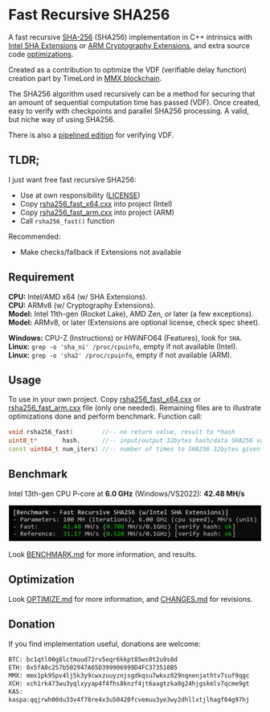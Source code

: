 # Fast Recursive SHA256

A fast recursive [SHA-256](https://en.wikipedia.org/wiki/SHA-2#Pseudocode) (SHA256) implementation in C++ intrinsics with [Intel SHA Extensions](https://www.intel.com/content/www/us/en/developer/articles/technical/intel-sha-extensions.html) or [ARM Cryptography Extensions](https://developer.arm.com/architectures/instruction-sets/intrinsics/#q=sha256), and extra source code [optimizations](OPTIMIZE.md).

Created as a contribution to optimize the VDF (verifiable delay function) creation part by TimeLord in [MMX blockchain](https://github.com/madMAx43v3r/mmx-node).

The SHA256 algorithm used recursively can be a method for securing that an amount of sequential computation time has passed (VDF). Once created, easy to verify with checkpoints and parallel SHA256 processing. A valid, but niche way of using SHA256.

There is also a [pipelined edition](./pipeline_mt/) for verifying VDF.

## TLDR;

I just want free fast recursive SHA256:
* Use at own responsibility ([LICENSE](LICENSE))
* Copy [rsha256_fast_x64.cxx](rsha256_fast_x64.cxx) into project (Intel)
* Copy [rsha256_fast_arm.cxx](rsha256_fast_arm.cxx) into project (ARM)
* Call `rsha256_fast()` function

Recommended:
* Make checks/fallback if Extensions not available

## Requirement

**CPU:** Intel/AMD x64 (w/ SHA Extensions).\
**CPU:** ARMv8 (w/ Cryptography Extensions).\
**Model:** Intel 11th-gen (Rocket Lake), AMD Zen, or later (a few exceptions).\
**Model:** ARMv8, or later (Extensions are optional license, check spec sheet).

**Windows:** CPU-Z (Instructions) or HWiNFO64 (Features), look for `SHA`.\
**Linux:** `grep -o 'sha_ni' /proc/cpuinfo`, empty if not available (Intel).\
**Linux:** `grep -o 'sha2' /proc/cpuinfo`, empty if not available (ARM).

## Usage

To use in your own project. Copy [rsha256_fast_x64.cxx](rsha256_fast_x64.cxx) or [rsha256_fast_arm.cxx](rsha256_fast_arm.cxx) file (only one needed). Remaining files are to illustrate optimizations done and perform benchmark. Function call:
```c++
void rsha256_fast(        //-- no return value, result to *hash
uint8_t*       hash,      //-- input/output 32bytes hash/data SHA256 value
const uint64_t num_iters) //-- number of times to SHA256 32bytes given in *hash
```

## Benchmark

Intel 13th-gen CPU P-core at **6.0 GHz** (Windows/VS2022): **42.48 MH/s**

![Console output Windows/VS2022](/media/benchmark.png "Console output Windows/VS2022 benchmark")

Look [BENCHMARK.md](BENCHMARK.md) for more information, and results.

## Optimization

Look [OPTIMIZE.md](OPTIMIZE.md) for more information, and [CHANGES.md](CHANGES.md) for revisions.

## Donation

If you find implementation useful, donations are welcome:

```
BTC: bc1qtl00g8lctmuud72rv5eqr6kkpt85ws0t2u9s8d
ETH: 0x5fA8c257b502947A65D399906999D4FC373510B5
MMX: mmx1pk95pv4lj5k3y9cwxzuuyznjsgdkqsu7wkxz029nqnenjathtv7suf9qgc
XCH: xch1rk473wu3yqlxyyap4f4fhs8knzf4jt6aagtzka0g24hjgskmlv7qcme9gt
KAS: kaspa:qqjrwh00du33v4f78re4x3u50420fcvemuu3ye3wy2dhllxtjlhagf04g97hj
```

<!-- eof -->
